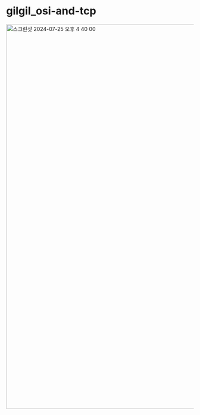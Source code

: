 # gilgil_osi-and-tcp

<img width="1032" alt="스크린샷 2024-07-25 오후 4 40 00" src="https://github.com/user-attachments/assets/3c6dd460-4680-459c-b598-963f63fdbaeb">
